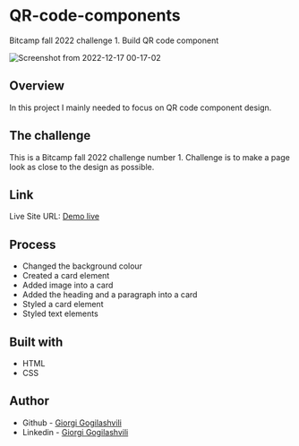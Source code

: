 # QR-code-components
Bitcamp fall 2022 challenge 1. Build QR code component


![Screenshot from 2022-12-17 00-17-02](https://user-images.githubusercontent.com/118678607/208182504-0b1d14aa-a39d-445b-a636-1e6148f6bfba.png)

## Overview
In this project I mainly needed to focus on QR code component design.

## The challenge
This is a Bitcamp fall 2022 challenge number 1. Challenge is to make a page look as close to the design as possible.

## Link
Live Site URL: [Demo live](https://notoriousgg.github.io/QR-code-components/)

## Process
* Changed the background colour
* Created a card element
* Added image into a card
* Added the heading and a paragraph into a card
* Styled a card element
* Styled text elements

## Built with
* HTML
* CSS

## Author
* Github - [Giorgi Gogilashvili](https://github.com/Notoriousgg)
* Linkedin - [Giorgi Gogilashvili](https://www.linkedin.com/in/giorgi-gogilashvili-48589319b/)

